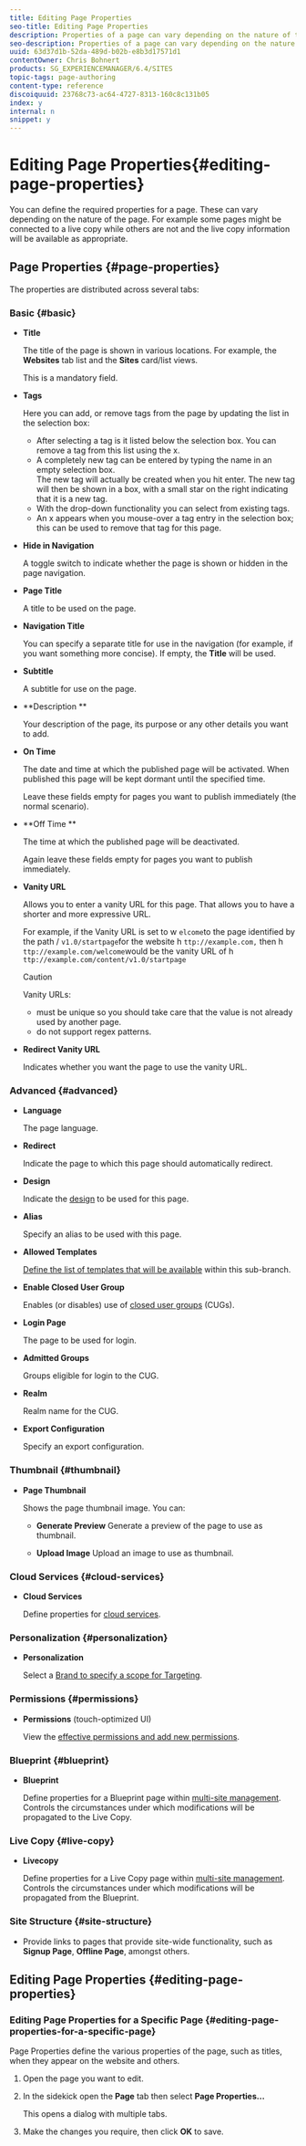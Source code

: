 ```yaml
---
title: Editing Page Properties
seo-title: Editing Page Properties
description: Properties of a page can vary depending on the nature of the page. For example some pages might be connected to a live copy while others are not and the live copy information will be available as appropriate.
seo-description: Properties of a page can vary depending on the nature of the page. For example some pages might be connected to a live copy while others are not and the live copy information will be available as appropriate.
uuid: 63d37d1b-52da-489d-b02b-e8b3d17571d1
contentOwner: Chris Bohnert
products: SG_EXPERIENCEMANAGER/6.4/SITES
topic-tags: page-authoring
content-type: reference
discoiquuid: 23768c73-ac64-4727-8313-160c8c131b05
index: y
internal: n
snippet: y
---
```


# Editing Page Properties{#editing-page-properties}

You can define the required properties for a page. These can vary depending on the nature of the page. For example some pages might be connected to a live copy while others are not and the live copy information will be available as appropriate.

## Page Properties {#page-properties}

The properties are distributed across several tabs:

### Basic {#basic}

* **Title**

  The title of the page is shown in various locations. For example, the **Websites** tab list and the **Sites** card/list views.

  This is a mandatory field.

* **Tags**

  Here you can add, or remove tags from the page by updating the list in the selection box:

    * After selecting a tag is it listed below the selection box. You can remove a tag from this list using the x.
    * A completely new tag can be entered by typing the name in an empty selection box.  
      The new tag will actually be created when you hit enter. The new tag will then be shown in a box, with a small star on the right indicating that it is a new tag.
    * With the drop-down functionality you can select from existing tags.
    * An x appears when you mouse-over a tag entry in the selection box; this can be used to remove that tag for this page.

* **Hide in Navigation**

  A toggle switch to indicate whether the page is shown or hidden in the page navigation.

* **Page Title**

  A title to be used on the page.

* **Navigation Title**

  You can specify a separate title for use in the navigation (for example, if you want something more concise). If empty, the **Title** will be used.

* **Subtitle**

  A subtitle for use on the page.

* **Description **

  Your description of the page, its purpose or any other details you want to add.

* **On Time**

  The date and time at which the published page will be activated. When published this page will be kept dormant until the specified time.

  Leave these fields empty for pages you want to publish immediately (the normal scenario).

* **Off Time **

  The time at which the published page will be deactivated.

  Again leave these fields empty for pages you want to publish immediately.

* **Vanity URL**

  Allows you to enter a vanity URL for this page. That allows you to have a shorter and more expressive URL.

  For example, if the Vanity URL is set to w `elcome`to the page identified by the path / `v1.0/startpage`for the website h `ttp://example.com,` then h `ttp://example.com/welcome`would be the vanity URL of h `ttp://example.com/content/v1.0/startpage`

  >[!CAUTION]
  >
  >Vanity URLs:
  >
  >    
  >    
  >    * must be unique so you should take care that the value is not already used by another page.
  >    * do not support regex patterns.
  >    
  >

* **Redirect Vanity URL**

  Indicates whether you want the page to use the vanity URL.

### Advanced {#advanced}

* **Language**

  The page language.

* **Redirect**

  Indicate the page to which this page should automatically redirect.

* **Design**

  Indicate the [design](../../../sites/developing/using/designer.md) to be used for this page.

* **Alias**

  Specify an alias to be used with this page.

* **Allowed Templates**

  [Define the list of templates that will be available](../../../sites/classic-ui-authoring/using/classic-feature-templates.md#allowingatemplate) within this sub-branch.

* **Enable Closed User Group**

  Enables (or disables) use of [closed user groups](../../../sites/administering/using/cug.md) (CUGs).

* **Login Page**

  The page to be used for login.

* **Admitted Groups**

  Groups eligible for login to the CUG.

* **Realm**

  Realm name for the CUG.

* **Export Configuration**

  Specify an export configuration.

### Thumbnail {#thumbnail}

* **Page Thumbnail**

  Shows the page thumbnail image. You can:

    * **Generate Preview** 
      Generate a preview of the page to use as thumbnail.  
    
    * **Upload Image** 
      Upload an image to use as thumbnail.

### Cloud Services {#cloud-services}

* **Cloud Services**

  Define properties for [cloud services](../../../sites/developing/using/extending-cloud-config.md).

### Personalization {#personalization}

* **Personalization**

  Select a [Brand to specify a scope for Targeting](../../../sites/classic-ui-authoring/using/classic-personalization-campaigns.md).

### Permissions {#permissions}

* **Permissions** (touch-optimized UI)

  View the [effective permissions and add new permissions](../../../sites/administering/using/user-group-ac-admin.md).

### Blueprint {#blueprint}

* **Blueprint**

  Define properties for a Blueprint page within [multi-site management](../../../sites/administering/using/msm.md). Controls the circumstances under which modifications will be propagated to the Live Copy.

### Live Copy {#live-copy}

* **Livecopy**

  Define properties for a Live Copy page within [multi-site management](../../../sites/administering/using/msm.md). Controls the circumstances under which modifications will be propagated from the Blueprint.

### Site Structure {#site-structure}

* Provide links to pages that provide site-wide functionality, such as **Signup Page**, **Offline Page**, amongst others.

## Editing Page Properties {#editing-page-properties}

### Editing Page Properties for a Specific Page {#editing-page-properties-for-a-specific-page}

Page Properties define the various properties of the page, such as titles, when they appear on the website and others.

1. Open the page you want to edit.  

1. In the sidekick open the **Page** tab then select **Page Properties...**

   This opens a dialog with multiple tabs.

1. Make the changes you require, then click **OK** to save.

